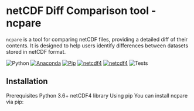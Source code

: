 # netCDF Diff Comparison tool - ncpare

`ncpare` is a tool for comparing netCDF files, providing a detailed diff of their contents. It is designed to help users
identify differences between datasets stored in netCDF format.

![Python](https://img.shields.io/badge/Python->3.10-blue.svg)
[![Anaconda](https://img.shields.io/badge/conda->22.11.1-green.svg)](https://anaconda.org/)
[![Pip](https://img.shields.io/badge/pip->19.0.3-brown.svg)](https://pypi.org/project/pip/)
[![netcdf4](https://img.shields.io/badge/netcdf4--brown.svg)](https://pypi.org/project/pip/)
[![netcdf4](https://img.shields.io/badge/xarray--brown.svg)](https://pypi.org/project/pip/)
![Tests](https://img.shields.io/badge/coverage-0%25-red)

## Installation
Prerequisites
Python 3.6+
netCDF4 library
Using pip
You can install ncpare via pip:
